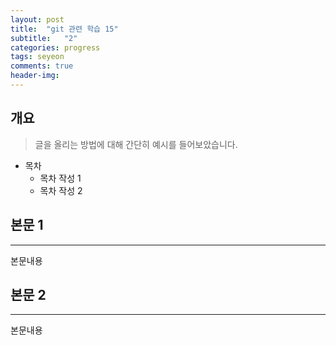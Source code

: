 ```yaml
---
layout: post
title:  "git 관련 학습 15"
subtitle:   "2"
categories: progress
tags: seyeon
comments: true
header-img: 
---
```


## 개요
> 글을 올리는 방법에 대해 간단히 예시를 들어보았습니다. 

- 목차
	- 목차 작성 1
	- 목차 작성 2 
  

## 본문 1
---
본문내용



## 본문 2
---
본문내용
